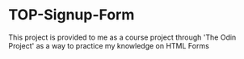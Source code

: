 # TOP-Signup-Form

This project is provided to me as a course project through 'The Odin Project' as a way to practice my knowledge on HTML Forms
